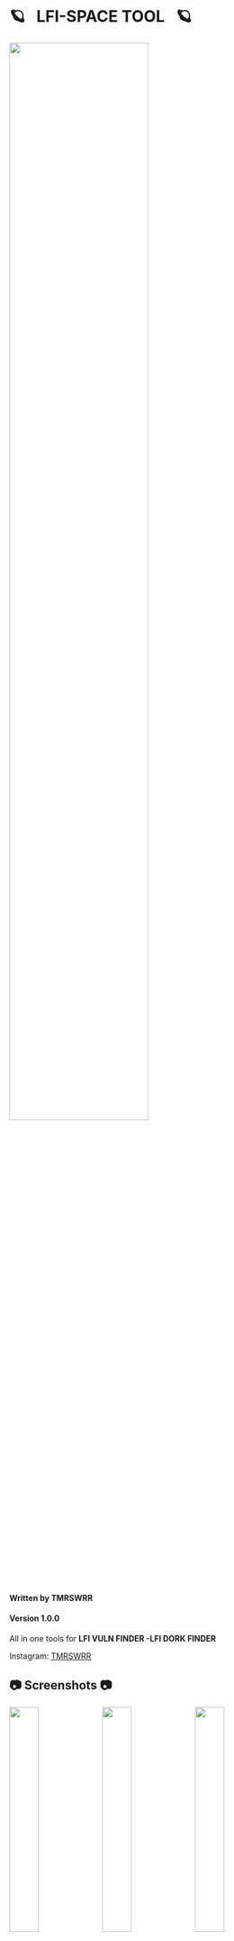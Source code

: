    # 🪐  &nbsp;  LFI-SPACE TOOL  &nbsp;  🪐

<img src="https://i.imgur.com/KuLbSJP.png" width="70%"></img>



#### Written by TMRSWRR 
#### Version 1.0.0
All in one tools for **LFI VULN FINDER -LFI DORK FINDER**

Instagram: [TMRSWRR](https://www.instagram.com/tmrswrr/)
##  :camera: Screenshots  :camera:

<img src="https://i.imgur.com/Hzr41Hm.jpg" width="32%"></img>
<img src="https://i.imgur.com/FeHo1Og.jpg" width="32%"></img>
<img src="https://i.imgur.com/CRuf1l2.png" width="32%"></img>

## 👇 💫  How to use  💫 👇

[![How to use](https://i.imgur.com/ybDgF57.png)](https://youtu.be/rpcGqwZU2As)

## 📒 Read Me 📒

*LFI Space is a robust and efficient tool designed to detect Local File Inclusion (LFI) vulnerabilities in web applications. This tool simplifies the process of identifying potential security flaws by leveraging two distinct scanning methods: Google Dork Search and Targeted URL Scan. With its comprehensive approach, LFI Space assists security professionals, penetration testers, and ethical hackers in assessing the security posture of web applications.*

*The Google Dork Search functionality within LFI Space harnesses the power of the Google search engine to identify web pages that may be susceptible to LFI attacks. By employing carefully crafted Google dorks, the tool retrieves search results that are likely to contain vulnerable pages. These dorks are specific queries designed to target common LFI vulnerability patterns in web applications. LFI Space then analyzes the responses from these pages, meticulously examining the content to identify any signs of LFI vulnerabilities. This approach allows for a broad and automated search, rapidly surfacing potential targets for further investigation.*

*Additionally, LFI Space provides a Targeted URL Scan feature, enabling users to manually input a list of specific URLs for scanning. This functionality allows for a more focused approach, enabling security professionals to assess particular web applications or pages of interest. By scanning each URL individually, LFI Space thoroughly inspects the target web pages for any signs of LFI vulnerabilities. This targeted approach provides flexibility and precision in identifying potential security weaknesses.*

*It is important to note that LFI Space is intended for responsible and authorized use, such as security testing, vulnerability assessments, or penetration testing, with proper consent and legal permissions. It is crucial to adhere to ethical guidelines and respect the privacy and security of targeted systems.*

*In conclusion, LFI Space is a powerful tool that combines Google Dork Search and Targeted URL Scan functionalities to detect Local File Inclusion vulnerabilities in web applications. By automating the search for potentially vulnerable pages and providing the ability to scan specific URLs, LFI Space empowers security professionals to identify LFI vulnerabilities effectively. With its user-friendly interface and comprehensive scanning capabilities, LFI Space is an invaluable asset for enhancing the security posture of web applications.*

* Google Dork Search: The tool queries the Google search engine to find web pages that may be vulnerable to LFI attacks based on carefully crafted Google dorks. It then analyzes the responses of these pages to determine if any LFI vulnerabilities exist.
 * Targeted URL Scan: The tool accepts a list of URLs as input and scans each URL for LFI vulnerabilities. This feature allows for a more focused approach, enabling users to assess specific web applications or pages of interest.
## 🍏 LFI Find Dork 🍏

```
inurl:/filedown.php?file=
inurl:/news.php?include=
inurl:/view/lang/index.php?page=?page=
inurl:/shared/help.php?page=
inurl:/include/footer.inc.php?_AMLconfig[cfg_serverpath]=
inurl:/squirrelcart/cart_content.php?cart_isp_root=
inurl:index2.php?to=
inurl:index.php?load=
inurl:home.php?pagina=
/surveys/survey.inc.php?path=
index.php?body=
/classes/adodbt/sql.php?classes_dir=
enc/content.php?Home_Path=
```
* This dork list in lfi2.txt file

##  :cd: Installation  :cd:
### Installation with requirements.txt

```bash
git clone https://github.com/capture0x/Lfi-Space/
cd Lfi-Space
pip3 install -r requirements.txt
```

## ⭐ Usage ⭐

```bash
python3 lfi.py
```

## Bugs and enhancements

For bug reports or enhancements, please open an [issue](https://github.com/capture0x/Lfi-Space/issues) here.


**Copyright 2023**
